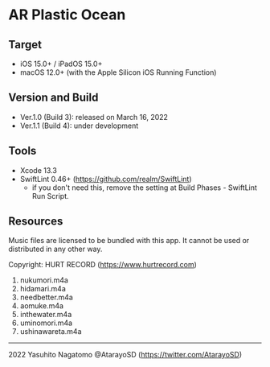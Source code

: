 #  AR Plastic Ocean

## Target

- iOS 15.0+ / iPadOS 15.0+
- macOS 12.0+ (with the Apple Silicon iOS Running Function)

## Version and Build

- Ver.1.0 (Build 3): released on March 16, 2022
- Ver.1.1 (Build 4): under development

## Tools

- Xcode 13.3
- SwiftLint 0.46+ (https://github.com/realm/SwiftLint)
    - if you don't need this, remove the setting at Build Phases - SwiftLint Run Script.

## Resources

Music files are licensed to be bundled with this app.
It cannot be used or distributed in any other way.

Copyright: HURT RECORD (https://www.hurtrecord.com)

1. nukumori.m4a
1. hidamari.m4a
1. needbetter.m4a
1. aomuke.m4a
1. inthewater.m4a
1. uminomori.m4a
1. ushinawareta.m4a

---
2022 Yasuhito Nagatomo @AtarayoSD (https://twitter.com/AtarayoSD)
